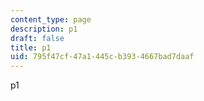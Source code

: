 ```yaml
---
content_type: page
description: p1
draft: false
title: p1
uid: 795f47cf-47a1-445c-b393-4667bad7daaf
---
```

p1